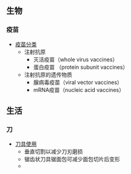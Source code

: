 ## 生物
### 疫苗
- <a href = "https://www.youtube.com/watch?v=lFjIVIIcCvc">疫苗分类</a>
  - 注射抗原
    - 灭活疫苗（whole virus vaccines）
    - 蛋白疫苗 （protein subunit vaccines）
  - 注射抗原的遗传物质
    - 腺病毒疫苗（viral vector vaccines）
    - mRNA疫苗（nucleic acid vaccines）
## 生活
### 刀
- <a href = "https://zhuanlan.zhihu.com/p/471377591">刀具使用</a>
  - 垂直切割以减少刀刃磨损
  - 锯齿状刀具锯面包可减少面包切片后变形
  - 
